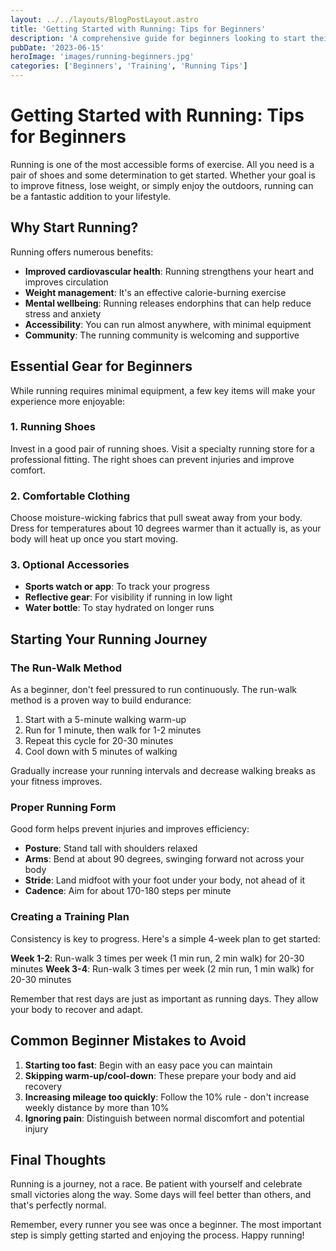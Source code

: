 ```yaml
---
layout: ../../layouts/BlogPostLayout.astro
title: 'Getting Started with Running: Tips for Beginners'
description: 'A comprehensive guide for beginners looking to start their running journey with tips on gear, form, and training.'
pubDate: '2023-06-15'
heroImage: 'images/running-beginners.jpg'
categories: ['Beginners', 'Training', 'Running Tips']
---
```


# Getting Started with Running: Tips for Beginners

Running is one of the most accessible forms of exercise. All you need is a pair of shoes and some determination to get started. Whether your goal is to improve fitness, lose weight, or simply enjoy the outdoors, running can be a fantastic addition to your lifestyle.

## Why Start Running?

Running offers numerous benefits:

- **Improved cardiovascular health**: Running strengthens your heart and improves circulation
- **Weight management**: It's an effective calorie-burning exercise
- **Mental wellbeing**: Running releases endorphins that can help reduce stress and anxiety
- **Accessibility**: You can run almost anywhere, with minimal equipment
- **Community**: The running community is welcoming and supportive

## Essential Gear for Beginners

While running requires minimal equipment, a few key items will make your experience more enjoyable:

### 1. Running Shoes

Invest in a good pair of running shoes. Visit a specialty running store for a professional fitting. The right shoes can prevent injuries and improve comfort.

### 2. Comfortable Clothing

Choose moisture-wicking fabrics that pull sweat away from your body. Dress for temperatures about 10 degrees warmer than it actually is, as your body will heat up once you start moving.

### 3. Optional Accessories

- **Sports watch or app**: To track your progress
- **Reflective gear**: For visibility if running in low light
- **Water bottle**: To stay hydrated on longer runs

## Starting Your Running Journey

### The Run-Walk Method

As a beginner, don't feel pressured to run continuously. The run-walk method is a proven way to build endurance:

1. Start with a 5-minute walking warm-up
2. Run for 1 minute, then walk for 1-2 minutes
3. Repeat this cycle for 20-30 minutes
4. Cool down with 5 minutes of walking

Gradually increase your running intervals and decrease walking breaks as your fitness improves.

### Proper Running Form

Good form helps prevent injuries and improves efficiency:

- **Posture**: Stand tall with shoulders relaxed
- **Arms**: Bend at about 90 degrees, swinging forward not across your body
- **Stride**: Land midfoot with your foot under your body, not ahead of it
- **Cadence**: Aim for about 170-180 steps per minute

### Creating a Training Plan

Consistency is key to progress. Here's a simple 4-week plan to get started:

**Week 1-2**: Run-walk 3 times per week (1 min run, 2 min walk) for 20-30 minutes
**Week 3-4**: Run-walk 3 times per week (2 min run, 1 min walk) for 20-30 minutes

Remember that rest days are just as important as running days. They allow your body to recover and adapt.

## Common Beginner Mistakes to Avoid

1. **Starting too fast**: Begin with an easy pace you can maintain
2. **Skipping warm-up/cool-down**: These prepare your body and aid recovery
3. **Increasing mileage too quickly**: Follow the 10% rule - don't increase weekly distance by more than 10%
4. **Ignoring pain**: Distinguish between normal discomfort and potential injury

## Final Thoughts

Running is a journey, not a race. Be patient with yourself and celebrate small victories along the way. Some days will feel better than others, and that's perfectly normal.

Remember, every runner you see was once a beginner. The most important step is simply getting started and enjoying the process. Happy running!